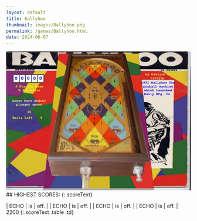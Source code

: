 ```yaml
---
layout: default
title: Ballyhoo
thumbnail: images/Ballyhoo.png
permalink: /games/Ballyhoo.html
date: 2024-06-07
---
```


<img src="../images/Ballyhoo.png" class="gameThumbnail img-fluid mx-auto align-middle">
## HIGHEST SCORES:
{:.scoreText}

| ECHO | is | off. | 
| ECHO | is | off. | 
| ECHO | is | off. | 
| ECHO | is | off. | 
2200 
{:.scoreText .table .td}
